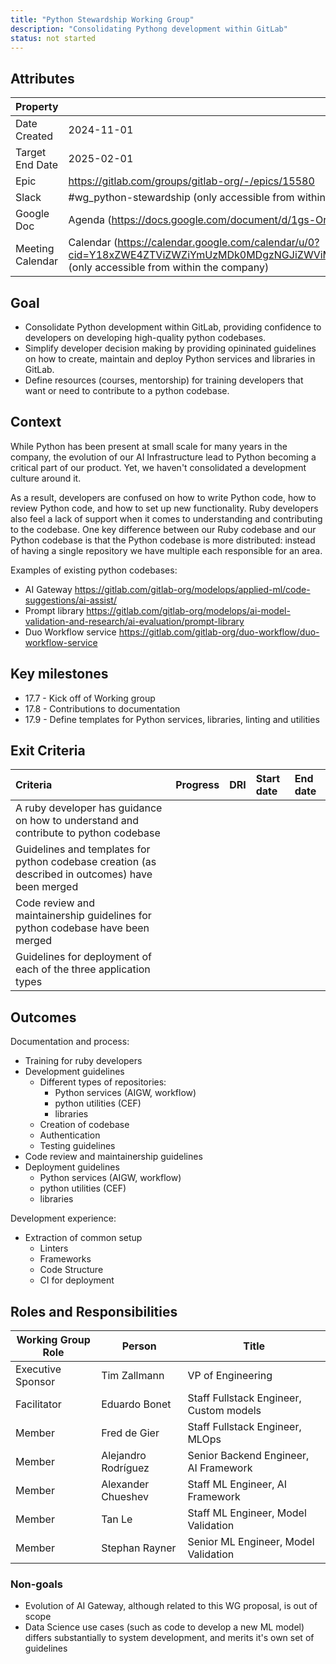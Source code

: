 ```yaml
---
title: "Python Stewardship Working Group"
description: "Consolidating Pythong development within GitLab"
status: not started
---
```



## Attributes

| Property         | Value           |
|------------------|-----------------|
| Date Created     | 2024-11-01 |
| Target End Date  | 2025-02-01 |
| Epic             | https://gitlab.com/groups/gitlab-org/-/epics/15580 | 
| Slack            | #wg_python-stewardship (only accessible from within the company) |
| Google Doc       | Agenda (https://docs.google.com/document/d/1gs-OrjjyfxQ3BDaKxOXcrMuUl3z1jmsxGmbdmEgIBF8/edit?tab=t.dma9z3zh8fwb) (only accessible from within the company) |
| Meeting Calendar | Calendar (https://calendar.google.com/calendar/u/0?cid=Y18xZWE4ZTViZWZiYmUzMDk0MDgzNGJiZWViMWY1NTFlODVjNWQ0NzQwZDc0MzJhMWQyMDkzOWQ4MzU0YjhkNjU3QGdyb3VwLmNhbGVuZGFyLmdvb2dsZS5jb20) (only accessible from within the company) |

## Goal

- Consolidate Python development within GitLab, providing confidence to developers on developing high-quality python codebases. 
- Simplify developer decision making by providing opininated guidelines on how to create, maintain and deploy Python services and libraries in GitLab.
- Define resources (courses, mentorship) for training  developers that want or need to contribute to a python codebase.

## Context

While Python has been present at small scale for many years in the company, the evolution of our AI Infrastructure lead to Python becoming a critical part of our product. Yet, we haven't consolidated a development culture around it. 

As a result, developers are confused on how to write Python code, how to review Python code, and how to set up new functionality. Ruby developers also feel a lack of support when it comes to understanding and contributing to the codebase. One key difference between our Ruby codebase and our Python codebase is that the Python codebase is more distributed: instead of having a single repository we have multiple each responsible for an area.

Examples of existing python codebases:

- AI Gateway https://gitlab.com/gitlab-org/modelops/applied-ml/code-suggestions/ai-assist/
- Prompt library https://gitlab.com/gitlab-org/modelops/ai-model-validation-and-research/ai-evaluation/prompt-library
- Duo Workflow service https://gitlab.com/gitlab-org/duo-workflow/duo-workflow-service

## Key milestones

- 17.7 - Kick off of Working group
- 17.8 - Contributions to documentation
- 17.9 - Define templates for Python services, libraries, linting and utilities

## Exit Criteria

| Criteria | Progress | DRI | Start date | End date |
| :---- | :---- | :---- | :---- | :---- |
| A ruby developer has guidance on how to understand and contribute to python codebase |  |  |  |  |
| Guidelines and templates for python codebase creation (as described in outcomes) have been merged |  |  |  |  |
| Code review and maintainership guidelines for python codebase have been merged |  |  |  |  |
| Guidelines for deployment of each of the three application types |  |  |  |  |

## Outcomes

Documentation and process:

- Training for ruby developers  
- Development guidelines  
  - Different types of repositories:   
    - Python services (AIGW, workflow)  
    - python utilities (CEF)  
    - libraries  
  - Creation of codebase  
  - Authentication  
  - Testing guidelines 
- Code review and maintainership guidelines
- Deployment guidelines
  - Python services (AIGW, workflow)  
  - python utilities (CEF)  
  - libraries  

Development experience:

- Extraction of common setup  
  - Linters  
  - Frameworks
  - Code Structure  
  - CI for deployment

## Roles and Responsibilities

| Working Group Role | Person | Title |
|-----------------------|-----------------------|--------------------------------|
| Executive Sponsor | Tim Zallmann | VP of Engineering |
| Facilitator | Eduardo Bonet | Staff Fullstack Engineer, Custom models |
| Member | Fred de Gier | Staff Fullstack Engineer, MLOps |
| Member | Alejandro Rodríguez | Senior Backend Engineer, AI Framework |
| Member | Alexander Chueshev | Staff ML Engineer, AI Framework |
| Member | Tan Le | Staff ML Engineer, Model Validation |
| Member | Stephan Rayner | Senior ML Engineer, Model Validation |

### Non-goals

- Evolution of AI Gateway, although related to this WG proposal, is out of scope
- Data Science use cases (such as code to develop a new ML model) differs substantially to system development, and merits it's own set of guidelines
